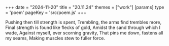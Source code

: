 +++
date = "2024-11-20"
title = "20.11.24"
themes = ["work"]
[params]
  type = 'poem'
  pageKey = 'src/poem.js'
+++

Pushing then till strength is spent,
Trembling, the arms find trembles more,
Final strength is found like flecks of gold,
Amidst the sand through which I wade,
Against myself, ever scorning gravity,
That pins me down, fastens all my seams,
Making muscles stew to fuller force.
